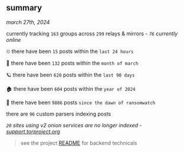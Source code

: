 
## summary
_march 27th, 2024_

currently tracking `163` groups across `299` relays & mirrors - _`76` currently online_

⏲ there have been `15` posts within the `last 24 hours`

🦈 there have been `132` posts within the `month of march`

🪐 there have been `620` posts within the `last 90 days`

🏚 there have been `604` posts within the `year of 2024`

🦕 there have been `9886` posts `since the dawn of ransomwatch`

there are `96` custom parsers indexing posts

_`20` sites using v2 onion services are no longer indexed - [support.torproject.org](https://support.torproject.org/onionservices/v2-deprecation/)_

> see the project [README](https://github.com/joshhighet/ransomwatch#ransomwatch--) for backend technicals
